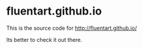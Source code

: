 fluentart.github.io
===================

This is the source code for http://fluentart.github.io/

Its better to check it out there.
